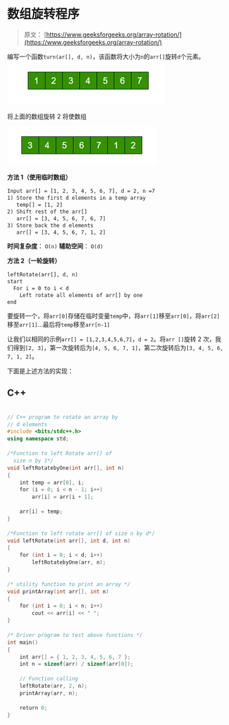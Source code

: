 # 数组旋转程序

> 原文： [https://www.geeksforgeeks.org/array-rotation/](https://www.geeksforgeeks.org/array-rotation/)

编写一个函数`turn(ar[], d, n)`，该函数将大小为`n`的`arr[]`旋转`d`个元素。
![Array](img/2977f0e946a3bb34a3b4fd46d9b0fc5e.png "Array")

将上面的数组旋转 2 将使数组

![ArrayRotation1](img/bc7352a2ba78ed382cec52dde78d1e6f.png "ArrayRotation1")



**方法 1（使用临时数组）**

```
Input arr[] = [1, 2, 3, 4, 5, 6, 7], d = 2, n =7
1) Store the first d elements in a temp array
   temp[] = [1, 2]
2) Shift rest of the arr[]
   arr[] = [3, 4, 5, 6, 7, 6, 7]
3) Store back the d elements
   arr[] = [3, 4, 5, 6, 7, 1, 2]
```

**时间复杂度**： `O(n)`
**辅助空间**： `O(d)`

**方法 2（一轮旋转）**

```
leftRotate(arr[], d, n)
start
  For i = 0 to i < d
    Left rotate all elements of arr[] by one
end
```

要旋转一个，将`arr[0]`存储在临时变量`temp`中，将`arr[1]`移至`arr[0]`，将`arr[2]`移至`arr[1]`…最后将`temp`移至`arr[n-1]`

让我们以相同的示例`arr[] = [1,2,3,4,5,6,7]`，`d = 2`。将`arr []`旋转 2 次，我们得到`[2, 3]`，第一次旋转后为`[4, 5, 6, 7, 1]`，第二次旋转后为`[3, 4, 5, 6, 7, 1, 2]`。

下面是上述方法的实现：

## C++ 

```cpp

// C++ program to rotate an array by 
// d elements 
#include <bits/stdc++.h> 
using namespace std; 

/*Function to left Rotate arr[] of  
  size n by 1*/
void leftRotatebyOne(int arr[], int n) 
{ 
    int temp = arr[0], i; 
    for (i = 0; i < n - 1; i++) 
        arr[i] = arr[i + 1]; 

    arr[i] = temp; 
} 

/*Function to left rotate arr[] of size n by d*/
void leftRotate(int arr[], int d, int n) 
{ 
    for (int i = 0; i < d; i++) 
        leftRotatebyOne(arr, n); 
} 

/* utility function to print an array */
void printArray(int arr[], int n) 
{ 
    for (int i = 0; i < n; i++) 
        cout << arr[i] << " "; 
} 

/* Driver program to test above functions */
int main() 
{ 
    int arr[] = { 1, 2, 3, 4, 5, 6, 7 }; 
    int n = sizeof(arr) / sizeof(arr[0]); 

    // Function calling 
    leftRotate(arr, 2, n); 
    printArray(arr, n); 

    return 0; 
} 

```